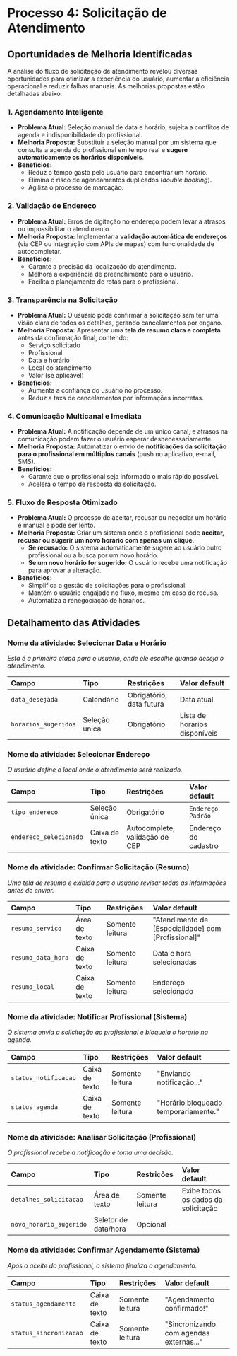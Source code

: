 # Processo 4: Solicitação de Atendimento

## Oportunidades de Melhoria Identificadas

A análise do fluxo de solicitação de atendimento revelou diversas oportunidades para otimizar a experiência do usuário, aumentar a eficiência operacional e reduzir falhas manuais. As melhorias propostas estão detalhadas abaixo.

### 1. Agendamento Inteligente
- **Problema Atual:** Seleção manual de data e horário, sujeita a conflitos de agenda e indisponibilidade do profissional.
- **Melhoria Proposta:** Substituir a seleção manual por um sistema que consulta a agenda do profissional em tempo real e **sugere automaticamente os horários disponíveis**.
- **Benefícios:**
  - Reduz o tempo gasto pelo usuário para encontrar um horário.
  - Elimina o risco de agendamentos duplicados (*double booking*).
  - Agiliza o processo de marcação.

### 2. Validação de Endereço
- **Problema Atual:** Erros de digitação no endereço podem levar a atrasos ou impossibilitar o atendimento.
- **Melhoria Proposta:** Implementar a **validação automática de endereços** (via CEP ou integração com APIs de mapas) com funcionalidade de autocompletar.
- **Benefícios:**
  - Garante a precisão da localização do atendimento.
  - Melhora a experiência de preenchimento para o usuário.
  - Facilita o planejamento de rotas para o profissional.

### 3. Transparência na Solicitação
- **Problema Atual:** O usuário pode confirmar a solicitação sem ter uma visão clara de todos os detalhes, gerando cancelamentos por engano.
- **Melhoria Proposta:** Apresentar uma **tela de resumo clara e completa** antes da confirmação final, contendo:
  - Serviço solicitado
  - Profissional
  - Data e horário
  - Local do atendimento
  - Valor (se aplicável)
- **Benefícios:**
  - Aumenta a confiança do usuário no processo.
  - Reduz a taxa de cancelamentos por informações incorretas.

### 4. Comunicação Multicanal e Imediata
- **Problema Atual:** A notificação depende de um único canal, e atrasos na comunicação podem fazer o usuário esperar desnecessariamente.
- **Melhoria Proposta:** Automatizar o envio de **notificações da solicitação para o profissional em múltiplos canais** (push no aplicativo, e-mail, SMS).
- **Benefícios:**
  - Garante que o profissional seja informado o mais rápido possível.
  - Acelera o tempo de resposta da solicitação.

### 5. Fluxo de Resposta Otimizado
- **Problema Atual:** O processo de aceitar, recusar ou negociar um horário é manual e pode ser lento.
- **Melhoria Proposta:** Criar um sistema onde o profissional pode **aceitar, recusar ou sugerir um novo horário com apenas um clique**.
  - **Se recusado:** O sistema automaticamente sugere ao usuário outro profissional ou a busca por um novo horário.
  - **Se um novo horário for sugerido:** O usuário recebe uma notificação para aprovar a alteração.
- **Benefícios:**
  - Simplifica a gestão de solicitações para o profissional.
  - Mantém o usuário engajado no fluxo, mesmo em caso de recusa.
  - Automatiza a renegociação de horários.

## Detalhamento das Atividades

### Nome da atividade: Selecionar Data e Horário
*Esta é a primeira etapa para o usuário, onde ele escolhe quando deseja o atendimento.*

| Campo | Tipo | Restrições | Valor default |
| :--- | :--- | :--- | :--- |
| `data_desejada` | Calendário | Obrigatório, data futura | Data atual |
| `horarios_sugeridos` | Seleção única | Obrigatório | Lista de horários disponíveis |

### Nome da atividade: Selecionar Endereço
*O usuário define o local onde o atendimento será realizado.*

| Campo | Tipo | Restrições | Valor default |
| :--- | :--- | :--- | :--- |
| `tipo_endereco` | Seleção única | Obrigatório | `Endereço Padrão` |
| `endereco_selecionado` | Caixa de texto | Autocomplete, validação de CEP | Endereço do cadastro |

### Nome da atividade: Confirmar Solicitação (Resumo)
*Uma tela de resumo é exibida para o usuário revisar todas as informações antes de enviar.*

| Campo | Tipo | Restrições | Valor default |
| :--- | :--- | :--- | :--- |
| `resumo_servico` | Área de texto | Somente leitura | "Atendimento de [Especialidade] com [Profissional]" |
| `resumo_data_hora` | Caixa de texto | Somente leitura | Data e hora selecionadas |
| `resumo_local` | Caixa de texto | Somente leitura | Endereço selecionado |

### Nome da atividade: Notificar Profissional (Sistema)
*O sistema envia a solicitação ao profissional e bloqueia o horário na agenda.*

| Campo | Tipo | Restrições | Valor default |
| :--- | :--- | :--- | :--- |
| `status_notificacao` | Caixa de texto | Somente leitura | "Enviando notificação..." |
| `status_agenda` | Caixa de texto | Somente leitura | "Horário bloqueado temporariamente." |

### Nome da atividade: Analisar Solicitação (Profissional)
*O profissional recebe a notificação e toma uma decisão.*

| Campo | Tipo | Restrições | Valor default |
| :--- | :--- | :--- | :--- |
| `detalhes_solicitacao` | Área de texto | Somente leitura | Exibe todos os dados da solicitação |
| `novo_horario_sugerido` | Seletor de data/hora | Opcional | |

### Nome da atividade: Confirmar Agendamento (Sistema)
*Após o aceite do profissional, o sistema finaliza o agendamento.*

| Campo | Tipo | Restrições | Valor default |
| :--- | :--- | :--- | :--- |
| `status_agendamento` | Caixa de texto | Somente leitura | "Agendamento confirmado!" |
| `status_sincronizacao` | Caixa de texto | Somente leitura | "Sincronizando com agendas externas..." |